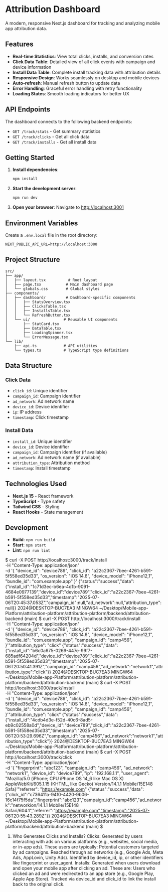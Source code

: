 # Attribution Dashboard

A modern, responsive Next.js dashboard for tracking and analyzing mobile app attribution data.

## Features

- **Real-time Statistics**: View total clicks, installs, and conversion rates
- **Click Data Table**: Detailed view of all click events with campaign and device information
- **Install Data Table**: Complete install tracking data with attribution details
- **Responsive Design**: Works seamlessly on desktop and mobile devices
- **Auto-refresh**: Manual refresh button to update data
- **Error Handling**: Graceful error handling with retry functionality
- **Loading States**: Smooth loading indicators for better UX

## API Endpoints

The dashboard connects to the following backend endpoints:

- `GET /track/stats` - Get summary statistics
- `GET /track/clicks` - Get all click data
- `GET /track/installs` - Get all install data

## Getting Started

1. **Install dependencies**:
   ```bash
   npm install
   ```

2. **Start the development server**:
   ```bash
   npm run dev
   ```

3. **Open your browser**:
   Navigate to [http://localhost:3001](http://localhost:3001)

## Environment Variables

Create a `.env.local` file in the root directory:

```env
NEXT_PUBLIC_API_URL=http://localhost:3000
```

## Project Structure

```
src/
├── app/
│   ├── layout.tsx          # Root layout
│   ├── page.tsx           # Main dashboard page
│   └── globals.css        # Global styles
├── components/
│   ├── dashboard/         # Dashboard-specific components
│   │   ├── StatsOverview.tsx
│   │   ├── ClicksTable.tsx
│   │   ├── InstallsTable.tsx
│   │   └── RefreshButton.tsx
│   └── ui/               # Reusable UI components
│       ├── StatCard.tsx
│       ├── DataTable.tsx
│       ├── LoadingSpinner.tsx
│       └── ErrorMessage.tsx
└── lib/
    ├── api.ts            # API utilities
    └── types.ts          # TypeScript type definitions
```

## Data Structure

### Click Data
- `click_id`: Unique identifier
- `campaign_id`: Campaign identifier
- `ad_network`: Ad network name
- `device_id`: Device identifier
- `ip`: IP address
- `timestamp`: Click timestamp

### Install Data
- `install_id`: Unique identifier
- `device_id`: Device identifier
- `campaign_id`: Campaign identifier (if available)
- `ad_network`: Ad network name (if available)
- `attribution_type`: Attribution method
- `timestamp`: Install timestamp

## Technologies Used

- **Next.js 15** - React framework
- **TypeScript** - Type safety
- **Tailwind CSS** - Styling
- **React Hooks** - State management

## Development

- **Build**: `npm run build`
- **Start**: `npm start`
- **Lint**: `npm run lint`




$ curl -X POST http://localhost:3000/track/install \
-H "Content-Type: application/json" \
-d '{
  "device_id": "device789",
  "click_id": "a22c2367-7bee-4261-b591-5f558ed35d33",
  "os_version": "iOS 14.6",
  "device_model": "iPhone12,1",
  "bundle_id": "com.example.app"
}'
{"status":"success","data":{"install_id":"1c71d3ec-b6ea-4d1b-9091-4684e0977139","device_id":"device789","click_id":"a22c2367-7bee-4261-b591-5f558ed35d33","timestamp":"2025-07-06T20:45:37.053Z","campaign_id":null,"ad_network":null,"attribution_type":null}}
2024@DESKTOP-BUC7EA3 MINGW64 ~/Desktop/Mobile-app-Platform/attribution-platform/attribution-platform/backend/attribution-backend (main)
$ curl -X POST http://localhost:3000/track/install \
-H "Content-Type: application/json" \
-d '{
  "device_id": "device789",
  "click_id": "a22c2367-7bee-4261-b591-5f558ed35d33",
  "os_version": "iOS 14.6",
  "device_model": "iPhone12,1",
  "bundle_id": "com.example.app",
  "campaign_id": "camp456",
}'"attribution_type": "click"
{"status":"success","data":{"install_id":"b6c0a675-0269-447e-99f7-685adf64204d","device_id":"device789","click_id":"a22c2367-7bee-4261-b591-5f558ed35d33","timestamp":"2025-07-06T20:50:41.391Z","campaign_id":"camp456","ad_network":"network1","attribution_type":"click"}}
2024@DESKTOP-BUC7EA3 MINGW64 ~/Desktop/Mobile-app-Platform/attribution-platform/attribution-platform/backend/attribution-backend (main)
$ curl -X POST http://localhost:3000/track/install \
-H "Content-Type: application/json" \
-d '{
  "device_id": "device789",
  "click_id": "a22c2367-7bee-4261-b591-5f558ed35d33",
  "os_version": "iOS 14.6",
  "device_model": "iPhone12,1",
  "bundle_id": "com.example.app",
  "campaign_id": "camp456",
}'"attribution_type": "click"
{"status":"success","data":{"install_id":"4cdb4d3e-f52d-40c6-8ad5-eb9c02558a0d","device_id":"device789","click_id":"a22c2367-7bee-4261-b591-5f558ed35d33","timestamp":"2025-07-06T20:53:29.696Z","campaign_id":"camp456","ad_network":"network1","attribution_type":"click"}}
2024@DESKTOP-BUC7EA3 MINGW64 ~/Desktop/Mobile-app-Platform/attribution-platform/attribution-platform/backend/attribution-backend (main)
$ curl -X POST http://localhost:3000/track/click \
-H "Content-Type: application/json" \
-d '{
  "fingerprint": "abc123",
  "campaign_id": "camp456",
  "ad_network": "network1",
  "device_id": "device789",
  "ip": "192.168.1.1",
  "user_agent": "Mozilla/5.0 (iPhone; CPU iPhone OS 14_6 like Mac OS X) AppleWebKit/605.1.15 (KHTML, like Gecko) Version/14.1.1 Mobile/15E148 Safa}'"referrer": "https://example.com"
{"status":"success","data":{"click_id":"c736411a-94f0-4420-9b06-16c14f75f5da","fingerprint":"abc123","campaign_id":"camp456","ad_network":"networkion/14.1.1 Mobile/15E148 Safari/604.1","referrer":"https://example.com","timestamp":"2025-07-06T20:55:43.289Z"}}
2024@DESKTOP-BUC7EA3 MINGW64 ~/Desktop/Mobile-app-Platform/attribution-platform/attribution-platform/backend/attribution-backend (main)
$


1. Who Generates Clicks and Installs?
Clicks: Generated by users interacting with ads on various platforms (e.g., websites, social media, or in-app ads). These users are typically:
Potential customers targeted by ad campaigns.
Reached through ad networks (e.g., Google Ads, Meta Ads, AppLovin, Unity Ads).
Identified by device_id, ip, or other identifiers like fingerprint or user_agent.
Installs: Generated when users download and open your mobile app after clicking an ad. These are:
Users who clicked an ad and were redirected to an app store (e.g., Google Play, Apple App Store).
Tracked via device_id and click_id to link the install back to the original click.

